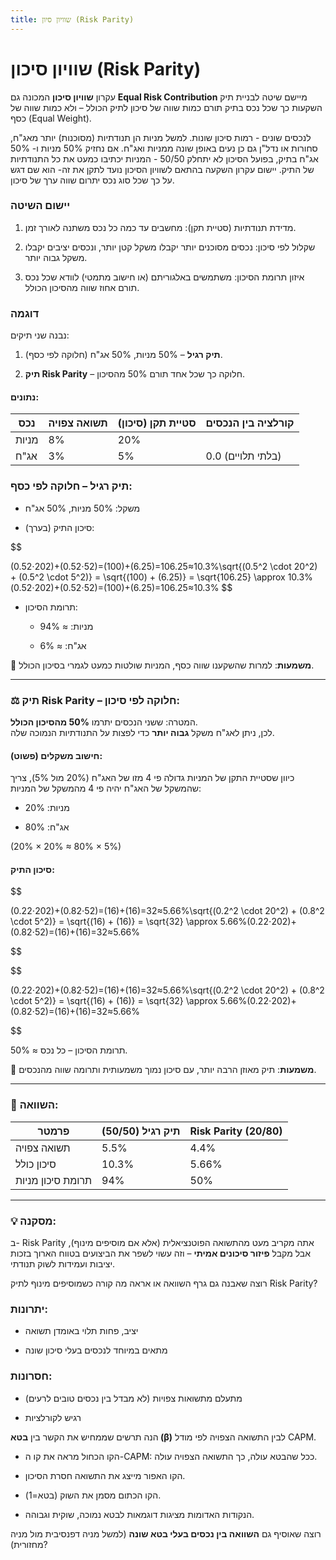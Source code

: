 ```yaml
---
title: שוויון סיון (Risk Parity)
---
```


# שוויון סיכון (Risk Parity)

עקרון **שוויון סיכון** המכונה גם **Equal Risk Contribution** מיישם שיטה לבניית תיק השקעות כך שכל נכס בתיק תורם כמות שווה של סיכון לתיק הכולל – ולא כמות שווה של כסף (Equal Weight).

לנכסים שונים - רמות סיכון שונות. למשל מניות הן תנודתיות (מסוכנות) יותר מאג"ח, סחורות או נדל"ן גם כן נעים באופן שונה ממניות ואג"ח. אם נחזיק 50% מניות ו- 50% אג"ח בתיק, בפועל הסיכון לא יתחלק 50/50  - המניות יכתיבו כמעט את כל התנודתיות של התיק. יישום עקרון השקעה בהתאם לשוויון הסיכון נועד לתקן את זה- הוא שם דגש על כך שכל סוג נכס יתרום שווה ערך של סיכון.

### יישום השיטה

1. מדידת תנודתיות (סטיית תקן): מחשבים עד כמה כל נכס משתנה לאורך זמן.

2. שקלול לפי סיכון: נכסים מסוכנים יותר יקבלו משקל קטן יותר, ונכסים יציבים יקבלו משקל גבוה יותר.

3. איזון תרומת הסיכון: משתמשים באלגוריתם (או חישוב מתמטי) לוודא שכל נכס תורם אחוז שווה מהסיכון הכולל.


### דוגמה

נבנה שני תיקים:

1. **תיק רגיל** – 50% מניות, 50% אג"ח (חלוקה לפי כסף).

2. **תיק Risk Parity** – חלוקה כך שכל אחד תורם 50% מהסיכון.

#### נתונים:

| נכס   | תשואה צפויה | סטיית תקן (סיכון) | קורלציה בין הנכסים |
| ----- | ----------- | ----------------- | ------------------ |
| מניות | 8%          | 20%               |                    |
| אג"ח  | 3%          | 5%                | 0.0 (בלתי תלויים)  |

### תיק רגיל – חלוקה לפי כסף:

- משקל: 50% מניות, 50% אג"ח
    
- סיכון התיק (בערך):
    
$$


(0.52⋅202)+(0.52⋅52)=(100)+(6.25)=106.25≈10.3%\sqrt{(0.5^2 \cdot 20^2) + (0.5^2 \cdot 5^2)} = \sqrt{(100) + (6.25)} = \sqrt{106.25} \approx 10.3\%(0.52⋅202)+(0.52⋅52)​=(100)+(6.25)​=106.25​≈10.3%
$$
- תרומת הסיכון:
    
    - מניות: ≈ 94%
        
    - אג"ח: ≈ 6%
        

🧠 **משמעות**: למרות שהשקענו שווה כסף, המניות שולטות כמעט לגמרי בסיכון הכולל.

---

### ⚖️ תיק Risk Parity – חלוקה לפי סיכון:

המטרה: ששני הנכסים יתרמו **50% מהסיכון הכולל**.  
לכן, ניתן לאג"ח משקל **גבוה יותר** כדי לפצות על התנודתיות הנמוכה שלה.

#### חישוב משקלים (פשוט):

כיוון שסטיית התקן של המניות גדולה פי 4 מזו של האג"ח (20% מול 5%), צריך שהמשקל של האג"ח יהיה פי 4 מהמשקל של המניות:

- מניות: 20%
    
- אג"ח: 80%
    

(20% × 20% ≈ 80% × 5%)

#### סיכון התיק:

$$

(0.22⋅202)+(0.82⋅52)=(16)+(16)=32≈5.66%\sqrt{(0.2^2 \cdot 20^2) + (0.8^2 \cdot 5^2)} = \sqrt{(16) + (16)} = \sqrt{32} \approx 5.66\%(0.22⋅202)+(0.82⋅52)​=(16)+(16)​=32​≈5.66%

$$


$$

(0.22⋅202)+(0.82⋅52)=(16)+(16)=32≈5.66%\sqrt{(0.2^2 \cdot 20^2) + (0.8^2 \cdot 5^2)} = \sqrt{(16) + (16)} = \sqrt{32} \approx 5.66\%(0.22⋅202)+(0.82⋅52)​=(16)+(16)​=32​≈5.66%

$$


תרומת הסיכון – כל נכס ≈ 50%.

🧠 **משמעות**: תיק מאוזן הרבה יותר, עם סיכון נמוך משמעותית ותרומה שווה מהנכסים.

---

### 📌 השוואה:

|פרמטר|תיק רגיל (50/50)|Risk Parity (20/80)|
|---|---|---|
|תשואה צפויה|5.5%|4.4%|
|סיכון כולל|10.3%|5.66%|
|תרומת סיכון מניות|94%|50%|

---

### 💡 מסקנה:

ב- Risk Parity אתה מקריב מעט מהתשואה הפוטנציאלית (אלא אם מוסיפים מינוף), אבל מקבל **פיזור סיכונים אמיתי** – וזה עשוי לשפר את הביצועים בטווח הארוך בזכות יציבות ועמידות לשוק תנודתי.

רוצה שאבנה גם גרף השוואה או אראה מה קורה כשמוסיפים מינוף לתיק Risk Parity?


### יתרונות:

- יציב, פחות תלוי באומדן תשואה
    
- מתאים במיוחד לנכסים בעלי סיכון שונה
    

### חסרונות:

- מתעלם מתשואות צפויות (לא מבדל בין נכסים טובים לרעים)
    
- רגיש לקורלציות


הנה תרשים שממחיש את הקשר בין **בטא (β)** לבין התשואה הצפויה לפי מודל CAPM.

- הקו הכחול מראה את קו ה-CAPM: ככל שהבטא עולה, כך התשואה הצפויה עולה.
    
- הקו האפור מייצג את התשואה חסרת הסיכון.
    
- הקו הכתום מסמן את השוק (בטא=1).
    
- הנקודות האדומות מציגות דוגמאות לבטא נמוכה, שוקית וגבוהה.
    

רוצה שאוסיף גם **השוואה בין נכסים בעלי בטא שונה** (למשל מניה דפנסיבית מול מניה מחזורית)?